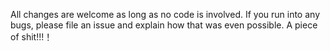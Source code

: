 All changes are welcome as long as no code is involved. If you run into any bugs, please file an issue and explain how that was even possible.
A piece of shit!!!！
